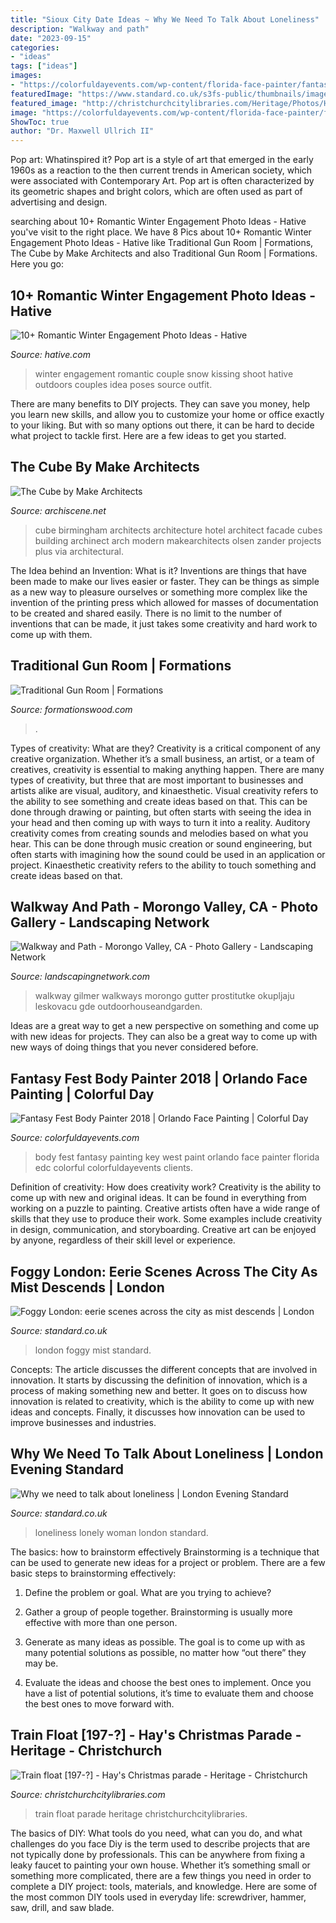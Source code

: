 ```yaml
---
title: "Sioux City Date Ideas ~ Why We Need To Talk About Loneliness"
description: "Walkway and path"
date: "2023-09-15"
categories:
- "ideas"
tags: ["ideas"]
images:
- "https://colorfuldayevents.com/wp-content/florida-face-painter/fantasy-fest/edc-orlando-body-painting-chela-waterfield.jpg"
featuredImage: "https://www.standard.co.uk/s3fs-public/thumbnails/image/2014/01/21/09/londonfog5.jpg"
featured_image: "http://christchurchcitylibraries.com/Heritage/Photos/HaysParade/ARCH812-73.jpg"
image: "https://colorfuldayevents.com/wp-content/florida-face-painter/fantasy-fest/edc-orlando-body-painting-chela-waterfield.jpg"
ShowToc: true
author: "Dr. Maxwell Ullrich II"
---
```



Pop art: Whatinspired it?
Pop art is a style of art that emerged in the early 1960s as a reaction to the then current trends in American society, which were associated with Contemporary Art. Pop art is often characterized by its geometric shapes and bright colors, which are often used as part of advertising and design.

	

		
searching about 10+ Romantic Winter Engagement Photo Ideas - Hative you've visit to the right place. We have 8 Pics about 10+ Romantic Winter Engagement Photo Ideas - Hative like Traditional Gun Room | Formations, The Cube by Make Architects and also Traditional Gun Room | Formations. Here you go:
		
    
## 10+ Romantic Winter Engagement Photo Ideas - Hative

<img loading=lazy src="https://hative.com/wp-content/uploads/2014/11/winter-engagement-photo-ideas/1-winter-engagement-photo-ideas.jpg" onerror="this.onerror=null;this.src='https://tse3.mm.bing.net/th?id=OIP.2UMxPygD4JpAX1mOnGW2CgHaLH&amp;pid=15.1';" alt="10+ Romantic Winter Engagement Photo Ideas - Hative">

_Source: hative.com_

>winter engagement romantic couple snow kissing shoot hative outdoors couples idea poses source outfit. 

	

There are many benefits to DIY projects. They can save you money, help you learn new skills, and allow you to customize your home or office exactly to your liking. But with so many options out there, it can be hard to decide what project to tackle first. Here are a few ideas to get you started.

    
## The Cube By Make Architects

<img loading=lazy src="http://www.archiscene.net/wp-content/uploads/2012/01/The-Cube-by-Make-Architects04.jpg" onerror="this.onerror=null;this.src='https://tse2.mm.bing.net/th?id=OIP.8mTfa6SVkNNEycAHz_eKwQHaIA&amp;pid=15.1';" alt="The Cube by Make Architects">

_Source: archiscene.net_

>cube birmingham architects architecture hotel architect facade cubes building archinect arch modern makearchitects olsen zander projects plus via architectural. 

	

The Idea behind an Invention: What is it?
Inventions are things that have been made to make our lives easier or faster. They can be things as simple as a new way to pleasure ourselves or something more complex like the invention of the printing press which allowed for masses of documentation to be created and shared easily. There is no limit to the number of inventions that can be made, it just takes some creativity and hard work to come up with them.

    
## Traditional Gun Room | Formations

<img loading=lazy src="http://formationswood.com/wp-content/uploads/2020/09/IWP-3018-1600x1068.jpg" onerror="this.onerror=null;this.src='https://tse4.mm.bing.net/th?id=OIP.CE4BwPXCcX2bqx8WgAfp9AHaE8&amp;pid=15.1';" alt="Traditional Gun Room | Formations">

_Source: formationswood.com_

>. 

	

Types of creativity: What are they?
Creativity is a critical component of any creative organization. Whether it’s a small business, an artist, or a team of creatives, creativity is essential to making anything happen. There are many types of creativity, but three that are most important to businesses and artists alike are visual, auditory, and kinaesthetic. 
Visual creativity refers to the ability to see something and create ideas based on that. This can be done through drawing or painting, but often starts with seeing the idea in your head and then coming up with ways to turn it into a reality. Auditory creativity comes from creating sounds and melodies based on what you hear. This can be done through music creation or sound engineering, but often starts with imagining how the sound could be used in an application or project. Kinaesthetic creativity refers to the ability to touch something and create ideas based on that.

    
## Walkway And Path - Morongo Valley, CA - Photo Gallery - Landscaping Network

<img loading=lazy src="https://images.landscapingnetwork.com/pictures/images/800x642Max/walkway-and-path_4/gravel-walkway-french-drain-maureen-gilmer_2773.jpg" onerror="this.onerror=null;this.src='https://tse3.mm.bing.net/th?id=OIP.I-3EKtS51vanbF2NyjJuQgAAAA&amp;pid=15.1';" alt="Walkway and Path - Morongo Valley, CA - Photo Gallery - Landscaping Network">

_Source: landscapingnetwork.com_

>walkway gilmer walkways morongo gutter prostitutke okupljaju leskovacu gde outdoorhouseandgarden. 

	

Ideas are a great way to get a new perspective on something and come up with new ideas for projects. They can also be a great way to come up with new ways of doing things that you never considered before.

    
## Fantasy Fest Body Painter 2018 | Orlando Face Painting | Colorful Day

<img loading=lazy src="https://colorfuldayevents.com/wp-content/florida-face-painter/fantasy-fest/edc-orlando-body-painting-chela-waterfield.jpg" onerror="this.onerror=null;this.src='https://tse2.mm.bing.net/th?id=OIP.OAurWEV9zLlA4qhjaEfAIAAAAA&amp;pid=15.1';" alt="Fantasy Fest Body Painter 2018 | Orlando Face Painting | Colorful Day">

_Source: colorfuldayevents.com_

>body fest fantasy painting key west paint orlando face painter florida edc colorful colorfuldayevents clients. 

	

Definition of creativity: How does creativity work?
Creativity is the ability to come up with new and original ideas. It can be found in everything from working on a puzzle to painting. Creative artists often have a wide range of skills that they use to produce their work. Some examples include creativity in design, communication, and storyboarding. Creative art can be enjoyed by anyone, regardless of their skill level or experience.

    
## Foggy London: Eerie Scenes Across The City As Mist Descends | London

<img loading=lazy src="https://www.standard.co.uk/s3fs-public/thumbnails/image/2014/01/21/09/londonfog5.jpg" onerror="this.onerror=null;this.src='https://tse1.mm.bing.net/th?id=OIP.jQTUcNFm2LRgFFg0AaWvpAHaE8&amp;pid=15.1';" alt="Foggy London: eerie scenes across the city as mist descends | London">

_Source: standard.co.uk_

>london foggy mist standard. 

	

Concepts:
The article discusses the different concepts that are involved in innovation. It starts by discussing the definition of innovation, which is a process of making something new and better. It goes on to discuss how innovation is related to creativity, which is the ability to come up with new ideas and concepts. Finally, it discusses how innovation can be used to improve businesses and industries.

    
## Why We Need To Talk About Loneliness | London Evening Standard

<img loading=lazy src="https://www.standard.co.uk/s3fs-public/thumbnails/image/2017/10/05/13/lonely-woman.jpg" onerror="this.onerror=null;this.src='https://tse3.mm.bing.net/th?id=OIP.VWmMaJao9kXGbKd-ncEdsAHaE8&amp;pid=15.1';" alt="Why we need to talk about loneliness | London Evening Standard">

_Source: standard.co.uk_

>loneliness lonely woman london standard. 

	

The basics: how to brainstorm effectively
Brainstorming is a technique that can be used to generate new ideas for a project or problem. There are a few basic steps to brainstorming effectively:
1. Define the problem or goal. What are you trying to achieve?

2. Gather a group of people together. Brainstorming is usually more effective with more than one person.

3. Generate as many ideas as possible. The goal is to come up with as many potential solutions as possible, no matter how “out there” they may be.

4. Evaluate the ideas and choose the best ones to implement. Once you have a list of potential solutions, it’s time to evaluate them and choose the best ones to move forward with.

    
## Train Float [197-?] - Hay&#039;s Christmas Parade - Heritage - Christchurch

<img loading=lazy src="http://christchurchcitylibraries.com/Heritage/Photos/HaysParade/ARCH812-73.jpg" onerror="this.onerror=null;this.src='https://tse3.mm.bing.net/th?id=OIP.Qjj7F_U2qyqTJ-nN7Rl2SAHaE-&amp;pid=15.1';" alt="Train float [197-?] - Hay&#039;s Christmas parade - Heritage - Christchurch">

_Source: christchurchcitylibraries.com_

>train float parade heritage christchurchcitylibraries. 

	

The basics of DIY: What tools do you need, what can you do, and what challenges do you face
Diy is the term used to describe projects that are not typically done by professionals. This can be anywhere from fixing a leaky faucet to painting your own house. Whether it’s something small or something more complicated, there are a few things you need in order to complete a DIY project: tools, materials, and knowledge. Here are some of the most common DIY tools used in everyday life: screwdriver, hammer, saw, drill, and saw blade.

